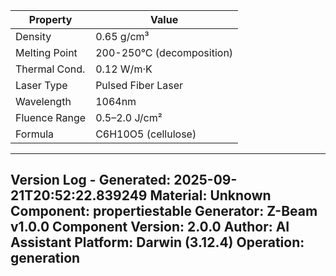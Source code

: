 | Property | Value |
|----------|-------|
| Density | 0.65 g/cm³ |
| Melting Point | 200-250°C (decomposition) |
| Thermal Cond. | 0.12 W/m·K |
| Laser Type | Pulsed Fiber Laser |
| Wavelength | 1064nm |
| Fluence Range | 0.5–2.0 J/cm² |
| Formula | C6H10O5 (cellulose) |


---
Version Log - Generated: 2025-09-21T20:52:22.839249
Material: Unknown
Component: propertiestable
Generator: Z-Beam v1.0.0
Component Version: 2.0.0
Author: AI Assistant
Platform: Darwin (3.12.4)
Operation: generation
---